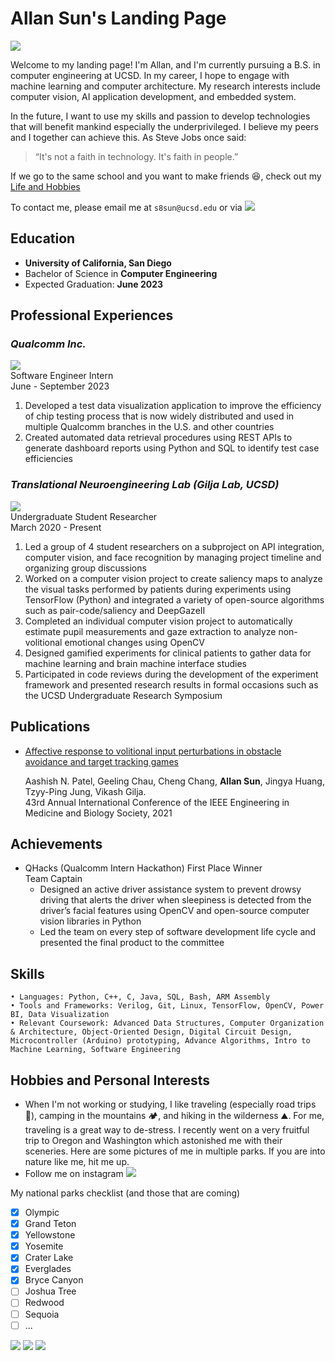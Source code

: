 # Allan Sun's Landing Page

<!-- profile pic -->
![](assets/../assets/profile.jpg)

Welcome to my landing page! I'm Allan, and I'm currently pursuing a B.S. in computer engineering at UCSD. In my career, I hope to engage with machine learning and computer architecture. My research interests include computer vision, AI application development, and embedded system.

In the future, I want to use my skills and passion to develop technologies that will benefit mankind especially the underprivileged. I believe my peers and I together can achieve this. As Steve Jobs once said:
>“It's not a faith in technology. It's faith in people.”

If we go to the same school and you want to make friends 😆, check out my [Life and Hobbies](#hobbies-and-personal-interests)


<!-- ![](https://via.placeholder.com/15/1589F0/000000?text=+) To contact me, please email me at s8sun@ucsd.edu or via [LinkedIn](https://www.linkedin.com/in/allan-sun-55164b1a4/) -->

To contact me, please email me at `s8sun@ucsd.edu` or via
[<img src="assets/linkedIn_logo.png">](https://www.linkedin.com/in/allan-sun-55164b1a4/)
## Education
- **University of California, San Diego**
- Bachelor of Science in **Computer Engineering**
- Expected Graduation: **June 2023**


## Professional Experiences
### *Qualcomm Inc.*
![](assets/../assets/QCOM.jpg)\
Software Engineer Intern\
June - September 2023
1. Developed a test data visualization application to improve the efficiency of chip testing process that is now widely distributed and used in multiple Qualcomm branches in the U.S. and other countries
2. Created automated data retrieval procedures using REST APIs to generate dashboard reports using Python and SQL to identify
test case efficiencies

### *Translational Neuroengineering Lab (Gilja Lab, UCSD)*
![](assets/../assets/TNEL.jpg)\
Undergraduate Student Researcher\
March 2020 - Present
1. Led a group of 4 student researchers on a subproject on API integration, computer vision, and face recognition by managing 
project timeline and organizing group discussions
2. Worked on a computer vision project to create saliency maps to analyze the visual tasks performed by patients during 
experiments using TensorFlow (Python) and integrated a variety of open-source algorithms such as pair-code/saliency and
DeepGazeII
3. Completed an individual computer vision project to automatically estimate pupil measurements and gaze extraction to analyze
non-volitional emotional changes using OpenCV
4. Designed gamified experiments for clinical patients to gather data for machine learning and brain machine interface studies
5. Participated in code reviews during the development of the experiment framework and presented research results in formal occasions such as the UCSD Undergraduate Research Symposium


## Publications
- [Affective response to volitional input perturbations in obstacle avoidance and target tracking games](https://ieeexplore.ieee.org/document/9630523)
  
    Aashish N. Patel, Geeling Chau, Cheng Chang, **Allan Sun**, Jingya Huang, Tzyy-Ping Jung, Vikash Gilja.\
    43rd Annual International Conference of the IEEE Engineering in Medicine and Biology Society, 2021

## Achievements

- QHacks (Qualcomm Intern Hackathon) First Place Winner\
    Team Captain
    - Designed an active driver assistance system to prevent drowsy driving that alerts the driver when sleepiness is detected from the driver’s facial features using OpenCV and open-source computer vision libraries in Python
    - Led the team on every step of software development life cycle and presented the final product to the committee

## Skills

```
• Languages: Python, C++, C, Java, SQL, Bash, ARM Assembly
• Tools and Frameworks: Verilog, Git, Linux, TensorFlow, OpenCV, Power BI, Data Visualization
• Relevant Coursework: Advanced Data Structures, Computer Organization & Architecture, Object-Oriented Design, Digital Circuit Design, 
Microcontroller (Arduino) prototyping, Advance Algorithms, Intro to Machine Learning, Software Engineering
```

## Hobbies and Personal Interests
- When I'm not working or studying, I like traveling (especially road trips 🚗), camping in the mountains 🏕️, and hiking in the wilderness ⛰️. For me, traveling is a great way to de-stress. I recently went on a very fruitful trip to Oregon and Washington which astonished me with their sceneries. Here are some pictures of me in multiple parks. If you are into nature like me, hit me up.
- Follow me on instagram [<img src="assets/ig_logo.jpg">](https://www.instagram.com/allancrapblah/)

 My national parks checklist (and those that are coming)
- [x] Olympic
- [x] Grand Teton
- [x] Yellowstone
- [x] Yosemite
- [x] Crater Lake
- [x] Everglades
- [x] Bryce Canyon
- [ ] Joshua Tree
- [ ] Redwood
- [ ] Sequoia
- [ ] ... 

![](assets/crater_lake.jpg)
![](assets/olympic.jpg)
![](assets/yosemite.jpg)




